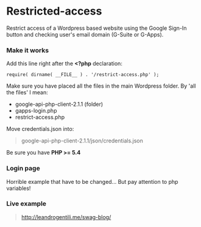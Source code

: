 # Restricted-access

Restrict access of a Wordpress based website using the Google Sign-In button and checking user's email domain (G-Suite or G-Apps).

### Make it works

Add this line right after the **<?php** declaration:
```
require( dirname( __FILE__ ) . '/restrict-access.php' );
```

Make sure you have placed all the files in the main Wordpress folder. By 'all the files' I mean:
- google-api-php-client-2.1.1 (folder)
- gapps-login.php
- restrict-access.php

Move credentials.json into:
> google-api-php-client-2.1.1/json/credentials.json

Be sure you have **PHP >= 5.4**

### Login page
Horrible example that have to be changed... But pay attention to php variables!

### Live example
> http://leandrogentili.me/swag-blog/